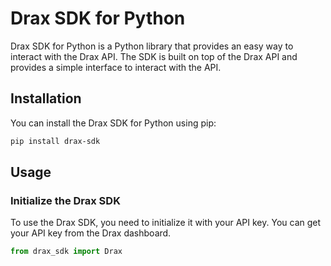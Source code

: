 # Drax SDK for Python
Drax SDK for Python is a Python library that provides an easy way to interact with the Drax API. The SDK is built on top of the Drax API and provides a simple interface to interact with the API.

## Installation
You can install the Drax SDK for Python using pip:

```bash
pip install drax-sdk
```

## Usage

### Initialize the Drax SDK
To use the Drax SDK, you need to initialize it with your API key. You can get your API key from the Drax dashboard.

```python
from drax_sdk import Drax
```